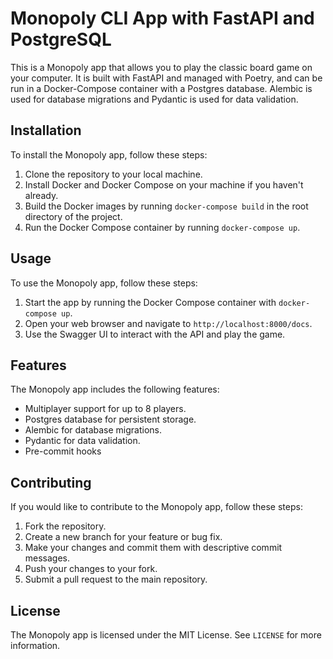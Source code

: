 # Monopoly CLI App with FastAPI and PostgreSQL


This is a Monopoly app that allows you to play the classic board game on your computer. It is built with FastAPI and managed with Poetry, and can be run in a Docker-Compose container with a Postgres database. Alembic is used for database migrations and Pydantic is used for data validation.

## Installation

To install the Monopoly app, follow these steps:

1. Clone the repository to your local machine.
2. Install Docker and Docker Compose on your machine if you haven't already.
3. Build the Docker images by running `docker-compose build` in the root directory of the project.
4. Run the Docker Compose container by running `docker-compose up`.

## Usage

To use the Monopoly app, follow these steps:

1. Start the app by running the Docker Compose container with `docker-compose up`.
2. Open your web browser and navigate to `http://localhost:8000/docs`.
3. Use the Swagger UI to interact with the API and play the game.

## Features

The Monopoly app includes the following features:

- Multiplayer support for up to 8 players.
- Postgres database for persistent storage.
- Alembic for database migrations.
- Pydantic for data validation.
- Pre-commit hooks

## Contributing

If you would like to contribute to the Monopoly app, follow these steps:

1. Fork the repository.
2. Create a new branch for your feature or bug fix.
3. Make your changes and commit them with descriptive commit messages.
4. Push your changes to your fork.
5. Submit a pull request to the main repository.

## License

The Monopoly app is licensed under the MIT License. See `LICENSE` for more information.